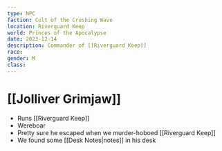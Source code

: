 ```yaml
---
type: NPC
faction: Cult of the Crushing Wave
location: Riverguard Keep
world: Princes of the Apocalypse
date: 2023-12-14
description: Commander of [[Riverguard Keep]]
race: 
gender: M
class:
---
```

# [[Jolliver Grimjaw]]

- Runs [[Riverguard Keep]]
- Wereboar
- Pretty sure he escaped when we murder-hoboed [[Riverguard Keep]]
- We found some [[Desk Notes|notes]] in his desk